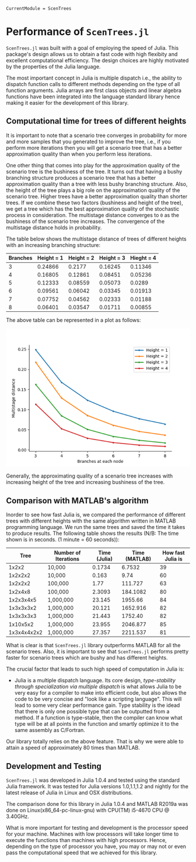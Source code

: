 ```@meta
CurrentModule = ScenTrees
```

# Performance of `ScenTrees.jl`

`ScenTrees.jl` was built with a goal of employing the speed of Julia. This package's design allows us to obtain a fast code with high flexibity and excellent computational efficiency. The design choices are highly motivated by the properties of the Julia language. 

The most important concept in Julia is multiple dispatch i.e., the ability to dispatch function calls to different methods depending on the type of all function arguments. Julia arrays are first class objects and linear algebra functions have been integrated into the language standard library hence making it easier for the development of this library.

## Computational time for trees of different heights

It is important to note that a scenario tree converges in probability for more and more samples that you generated to improve the tree, i.e., if you perform more iterations then you will get a scenario tree that has a better approximation quality than when you perform less iterations. 

One other thing that comes into play for the approximation quality of the scenario tree is the bushiness of the tree. It turns out that having a bushy branching structure produces a scenario tree that has a better approximation quality than a tree with less bushy branching structure. Also, the height of the tree plays a big role on the approximation quality of the scenario tree. Higher trees have a better approximation quality than shorter trees. If we combine these two factors (bushiness and height of the tree), we get a tree which has the best approximation quality of the stochastic process in consideration. The multistage distance converges to ``0`` as the bushiness of the scenario tree increases. The convergence of the multistage distance holds in probability.

The table below shows the multistage distance of trees of different heights with an increasing branching structure:

|Branches   | Height = 1 | Height = 2 | Height = 3 | Hieght = 4 |
|-----------|------------|------------|------------|------------|
| 3 | 0.24866 | 0.2177  | 0.16245 | 0.11346 |
| 4 | 0.16805 | 0.12861 | 0.08451 | 0.05236 |
| 5 | 0.12333 | 0.08559 | 0.05073 | 0.0289  |
| 6 | 0.09561 | 0.06042 | 0.03345 | 0.01913 |
| 7 | 0.07752 | 0.04562 | 0.02333 | 0.01188 |
| 8 | 0.06401 | 0.03547 | 0.01711 | 0.00855 |

The above table can be represented in a plot as follows:

![Multistage distance for trees of different heights](../assets/diffHeights.png)

Generally, the approximating quality of a scenario tree increases with increasing height of the tree and increasing bushiness of the tree.

## Comparison with MATLAB's algorithm

Inorder to see how fast Julia is, we compared the performance of different trees with different heights with the same algorithm written in MATLAB programming language. We run the same trees and saved the time it takes to produce results. The following table shows the results (N/B: The time shown is in seconds. (1 minute = 60 seconds)):

| Tree           | Number of Iterations | Time (Julia) | Time (MATLAB) | How fast Julia is |
|----------------|----------------------|--------------|---------------|-------------------|
|1x2x2| 10,000| 0.1734 | 6.7532 | 39|
|1x2x2x2| 10,000 | 0.163 | 9.74 | 60|
|1x2x2x2| 100,000 | 1.77 | 111.727 | 63|
|1x2x4x8| 100,000 | 2.3093 | 184.1082 | 80 |
|1x2x3x4x5| 1,000,000| 23.145 | 1955.66 | 84|
|1x3x3x3x2| 1,000,000| 20.121 | 1652.916 | 82|
|1x3x3x3x3| 1,000,000| 21.443 | 1752.40  | 82|
|1x10x5x2 | 1,000,000| 23.955 | 2046.877 | 85|
|1x3x4x4x2x2| 1,000,000 | 27.357 | 2211.537 | 81|


What is clear is that `ScenTrees.jl` library outperforms MATLAB for all the scenario trees. Also, it is important to see that `ScenTrees.jl` performs pretty faster for scenario trees which are bushy and has different heights.

The crucial factor that leads to such high speed of computation in Julia is:
 
  - Julia is a multiple dispatch language. Its core design, _type-stability through specialization via multiple dispatch_ is what allows Julia to be very easy for a compiler to make into efficient code, but also allows the code to be very concise and "look like a scripting language". This will lead to some very clear performance gain. Type stability is the idead that there is only one possible type that can be outputted from a method. If a function is type-stable, then the compiler can know what type will be at all points in the function and smartly optimize it to the same assembly as C/Fortran.
    
Our library totally relies on the above feature. That is why we were able to attain a speed of approximately 80 times than MATLAB.

## Development and Testing

`ScenTrees.jl` was developed in Julia 1.0.4 and tested using the standard Julia framework. It was tested for Julia versions 1.0,1.1,1.2 and nightly for the latest release of Julia in Linux and OSX distributions.

The comparison done for this library in Julia 1.0.4 and MATLAB R2019a was done on Linux(x86_64-pc-linux-gnu) with CPU(TM) i5-4670 CPU @ 3.40GHz.

What is more important for testing and development is the processor speed for your machine. Machines with low processors will take longer time to execute the functions than machines with high processors. Hence, depending on the type of processor you have, you may or may not or even pass the computational speed that we achieved for this library.